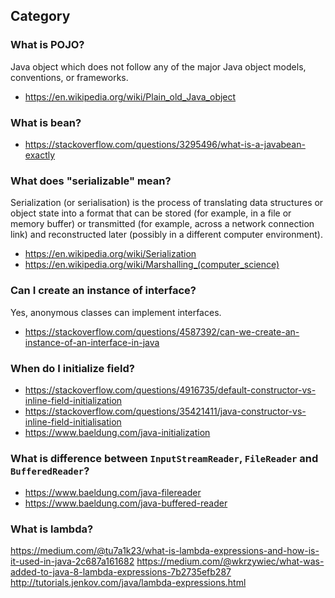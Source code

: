 ## Category

### What is POJO?
Java object which does not follow any of the major Java object models, conventions, or frameworks.
- https://en.wikipedia.org/wiki/Plain_old_Java_object

### What is bean?
- https://stackoverflow.com/questions/3295496/what-is-a-javabean-exactly

### What does "serializable" mean?
Serialization (or serialisation) is the process of translating data structures or object state into a format that can be stored (for example, in a file or memory buffer) or transmitted (for example, across a network connection link) and reconstructed later (possibly in a different computer environment).
- https://en.wikipedia.org/wiki/Serialization
- https://en.wikipedia.org/wiki/Marshalling_(computer_science)

### Can I create an instance of interface?
Yes, anonymous classes can implement interfaces.
- https://stackoverflow.com/questions/4587392/can-we-create-an-instance-of-an-interface-in-java

### When do I initialize field?
- https://stackoverflow.com/questions/4916735/default-constructor-vs-inline-field-initialization
- https://stackoverflow.com/questions/35421411/java-constructor-vs-inline-field-initialisation
- https://www.baeldung.com/java-initialization

### What is difference between `InputStreamReader`, `FileReader` and `BufferedReader`?
- https://www.baeldung.com/java-filereader
- https://www.baeldung.com/java-buffered-reader

### What is lambda?
https://medium.com/@tu7a1k23/what-is-lambda-expressions-and-how-is-it-used-in-java-2c687a161682
https://medium.com/@wkrzywiec/what-was-added-to-java-8-lambda-expressions-7b2735efb287
http://tutorials.jenkov.com/java/lambda-expressions.html
